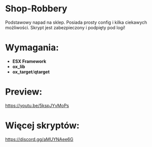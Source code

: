 # Shop-Robbery
Podstawowy napad na sklep. Posiada prosty config i kilka ciekawych możliwości. Skrypt jest zabezpieczony i podpięty pod logi!


# Wymagania:
- **ESX Framework**
- **ox_lib**
- **ox_target**/**qtarget**

# Preview:
https://youtu.be/5kspJYvMoPs

# Więcej skryptów: 
https://discord.gg/aMUYNAee6G
